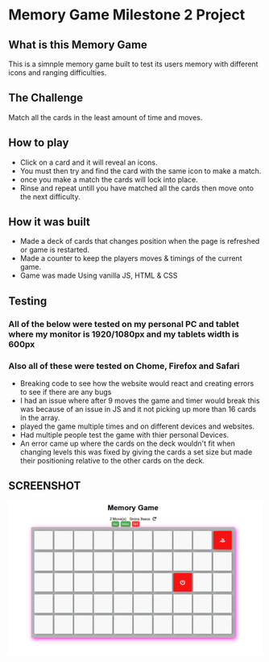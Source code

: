 # Memory Game Milestone 2 Project

## What is this Memory Game
This is a simnple memory game built to test its users memory with different icons and ranging difficulties.

## The Challenge 
Match all the cards in the least amount of time and moves.

## How to play
* Click on a card and it will reveal an icons.
* You must then try and find the card with the same icon to make a match.
* once you make a match the cards will lock into place.
* Rinse and repeat untill you have matched all the cards then move onto the next difficulty.

## How it was built
* Made a deck of cards that changes position when the page is refreshed or game is restarted.
* Made a counter to keep the players moves & timings of the current game.
* Game was made Using vanilla JS, HTML & CSS

## Testing
### All of the below were tested on my personal PC and tablet where my monitor is 1920/1080px and my tablets width is 600px
### Also all of these were tested on Chome, Firefox and Safari
* Breaking code to see how the website would react and creating errors to see if there are any bugs
* I had an issue where after 9 moves the game and timer would break this was because of an issue in JS and it not picking up more than 16 cards in the array.
* played the game multiple times and on different devices and websites.
* Had multiple people test the game with thier personal Devices.
* An error came up where the cards on the deck wouldn't fit when changing levels this was fixed by giving the cards a set size but made their positioning relative to the other cards on the deck.


## SCREENSHOT 

![snippet](assets/images/snip.PNG "Title")
